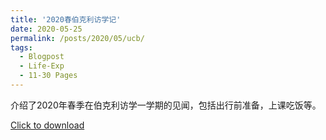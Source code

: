 ```yaml
---
title: '2020春伯克利访学记'
date: 2020-05-25
permalink: /posts/2020/05/ucb/
tags:
  - Blogpost
  - Life-Exp
  - 11-30 Pages
---
```



介绍了2020年春季在伯克利访学一学期的见闻，包括出行前准备，上课吃饭等。

[Click to download](/files/blog/200525UCB.pdf)
